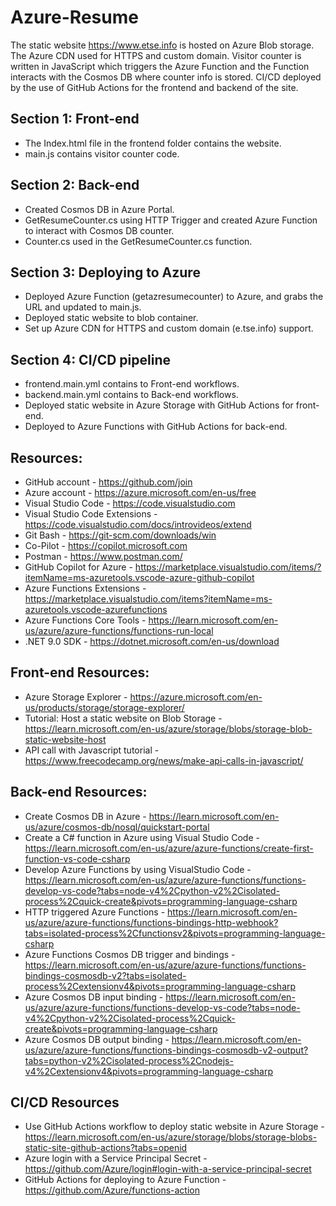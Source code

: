 # Azure-Resume
 The static website https://www.etse.info is hosted on Azure Blob storage. The Azure CDN used for HTTPS and custom domain. Visitor counter is written in JavaScript which triggers the Azure Function and the Function interacts with the Cosmos DB where counter info is stored. CI/CD deployed by the use of GitHub Actions for the frontend and backend of the site.

## Section 1: Front-end

- The Index.html file in the frontend folder contains the website.
- main.js contains visitor counter code. 

## Section 2: Back-end

- Created Cosmos DB in Azure Portal.
- GetResumeCounter.cs using HTTP Trigger and created Azure Function to interact with Cosmos DB counter.
- Counter.cs used in the GetResumeCounter.cs function.

## Section 3: Deploying to Azure

- Deployed Azure Function (getazresumecounter) to Azure, and grabs the URL and updated to main.js.
- Deployed static website to blob container.
- Set up Azure CDN for HTTPS and custom domain (e.tse.info) support.


## Section 4: CI/CD pipeline

- frontend.main.yml contains to Front-end workflows.
- backend.main.yml contains to Back-end workflows.
- Deployed static website in Azure Storage with GitHub Actions for front-end.
- Deployed to Azure Functions with GitHub Actions for back-end.

## Resources:

- GitHub account - https://github.com/join 
- Azure account - https://azure.microsoft.com/en-us/free 
- Visual Studio Code - https://code.visualstudio.com 
- Visual Studio Code Extensions - https://code.visualstudio.com/docs/introvideos/extend
- Git Bash - https://git-scm.com/downloads/win
- Co-Pilot - https://copilot.microsoft.com 
- Postman - https://www.postman.com/ 
- GitHub Copilot for Azure - https://marketplace.visualstudio.com/items/?itemName=ms-azuretools.vscode-azure-github-copilot
- Azure Functions Extensions - https://marketplace.visualstudio.com/items?itemName=ms-azuretools.vscode-azurefunctions
- Azure Functions Core Tools - https://learn.microsoft.com/en-us/azure/azure-functions/functions-run-local
- .NET 9.0 SDK - https://dotnet.microsoft.com/en-us/download 


## Front-end Resources:

- Azure Storage Explorer - https://azure.microsoft.com/en-us/products/storage/storage-explorer/
- Tutorial: Host a static website on Blob Storage - https://learn.microsoft.com/en-us/azure/storage/blobs/storage-blob-static-website-host
- API call with Javascript tutorial - https://www.freecodecamp.org/news/make-api-calls-in-javascript/


## Back-end Resources: 

- Create Cosmos DB in Azure - https://learn.microsoft.com/en-us/azure/cosmos-db/nosql/quickstart-portal
- Create a C# function in Azure using Visual Studio Code - https://learn.microsoft.com/en-us/azure/azure-functions/create-first-function-vs-code-csharp
- Develop Azure Functions by using VisualStudio Code - https://learn.microsoft.com/en-us/azure/azure-functions/functions-develop-vs-code?tabs=node-v4%2Cpython-v2%2Cisolated-process%2Cquick-create&pivots=programming-language-csharp
- HTTP triggered Azure Functions - https://learn.microsoft.com/en-us/azure/azure-functions/functions-bindings-http-webhook?tabs=isolated-process%2Cfunctionsv2&pivots=programming-language-csharp
- Azure Functions Cosmos DB trigger and bindings - https://learn.microsoft.com/en-us/azure/azure-functions/functions-bindings-cosmosdb-v2?tabs=isolated-process%2Cextensionv4&pivots=programming-language-csharp
- Azure Cosmos DB input binding - https://learn.microsoft.com/en-us/azure/azure-functions/functions-develop-vs-code?tabs=node-v4%2Cpython-v2%2Cisolated-process%2Cquick-create&pivots=programming-language-csharp
- Azure Cosmos DB output binding - https://learn.microsoft.com/en-us/azure/azure-functions/functions-bindings-cosmosdb-v2-output?tabs=python-v2%2Cisolated-process%2Cnodejs-v4%2Cextensionv4&pivots=programming-language-csharp


## CI/CD Resources

- Use GitHub Actions workflow to deploy static website in Azure Storage - https://learn.microsoft.com/en-us/azure/storage/blobs/storage-blobs-static-site-github-actions?tabs=openid
- Azure login with a Service Principal Secret - https://github.com/Azure/login#login-with-a-service-principal-secret
- GitHub Actions for deploying to Azure Function - https://github.com/Azure/functions-action

